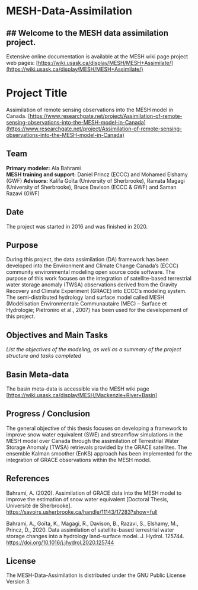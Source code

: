 ﻿# MESH-Data-Assimilation
## ## Welcome to the MESH data assimilation project.

Extensive online documentation is available at the MESH wiki page project web pages:
[https://wiki.usask.ca/display/MESH/MESH+Assimilate/](https://wiki.usask.ca/display/MESH/MESH+Assimilate/)


# Project Title
Assimilation of remote sensing observations into the MESH model in Canada. [https://www.researchgate.net/project/Assimilation-of-remote-sensing-observations-into-the-MESH-model-in-Canada](https://www.researchgate.net/project/Assimilation-of-remote-sensing-observations-into-the-MESH-model-in-Canada)

## Team
**Primary modeler:** Ala Bahrami  
  **MESH training and support:** Daniel Princz (ECCC) and Mohamed Elshamy (GWF) 
  **Advisors:** Kalifa Goïta (University of Sherbrooke), Ramata Magagi (University of Sherbrooke), Bruce Davison (ECCC & GWF) and Saman Razavi (GWF)

## Date
The project was started in 2016 and was finished in 2020. 

## Purpose
During this project, the data assimilation (DA) framework has been developed into the Environment and Climate Change Canada’s (ECCC) community environmental modeling open source code software. The purpose of this work focuses on the integration of satellite-based terrestrial water storage anomaly (TWSA) observations derived from the Gravity Recovery and Climate Experiment (GRACE) into ECCC’s modeling system. The semi-distributed hydrology land surface model called MESH (Modélisation Environmentale Communautaire (MEC) – Surface et Hydrologie; Pietroniro et al., 2007) has been used for the developement of this project.

## Objectives and Main Tasks
  *List the objectives of the modeling, as well as a summary of the project structure and tasks completed*

## Basin Meta-data
The basin meta-data is accessible via the MESH wiki page [https://wiki.usask.ca/display/MESH/Mackenzie+River+Basin] 
## Progress / Conclusion
The general objective of this thesis focuses on developing a framework to improve snow water equivalent (SWE) and streamflow simulations in the MESH model over Canada through the assimilation of Terrestrial Water Storage Anomaly (TWSA) retrievals provided by the GRACE satellites. The ensemble Kalman smoother (EnKS) approach has been implemented for the integration of GRACE observations within the MESH model.

## References
Bahrami, A. (2020). Assimilation of GRACE data into the MESH model to improve the estimation of snow water equivalent [Doctoral Thesis, Université de Sherbrooke]. https://savoirs.usherbrooke.ca/handle/11143/17283?show=full

Bahrami, A., Goïta, K., Magagi, R., Davison, B., Razavi, S., Elshamy, M., Princz, D., 2020. Data assimilation of satellite-based terrestrial water storage changes into a hydrology land-surface model. J. Hydrol. 125744. https://doi.org/10.1016/j.jhydrol.2020.125744

## License 
The MESH-Data-Assimilation is distributed under the GNU Public License Version 3. 
